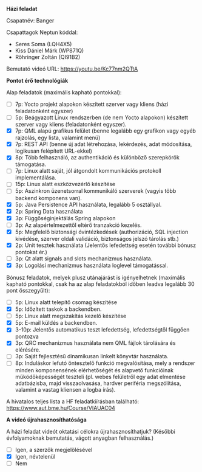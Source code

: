 **Házi feladat**

Csapatnév: Banger

Csapattagok Neptun kóddal:
- Seres Soma (LQH4X5)
- Kiss Dániel Márk (WP871Q)
- Rőhringer Zoltán (QI91B2)

Bemutató videó URL: 
https://youtu.be/Kc77nm2QTtA

**Pontot érő technológiák**

Alap feladatok (maximális kapható pontokkal):
- [ ] 7p: Yocto projekt alapokon készített szerver vagy kliens (házi feladatonként egyszer)
- [ ] 5p: Beágyazott Linux rendszerben (de nem Yocto alapokon) készített szerver vagy kliens (feladatonként egyszer).
- [x] 7p: QML alapú grafikus felület (benne legalább egy grafikon vagy egyéb rajzolás, egy lista, valamint menü)
- [x] 7p: REST API (benne új adat létrehozása, lekérdezés, adat módosítása, logikusan felépített URL-ekkel)
- [x] 8p: Több felhasználó, az authentikáció és különböző szerepkörök támogatása.
- [ ] 7p: Linux alatt saját, jól átgondolt kommunikációs protokoll implementálása.
- [ ] 15p: Linux alatt eszközvezérlő készítése
- [ ] 5p: Aszinkron üzenetsorral kommunikáló szerverek (vagyis több backend komponens van).
- [x] 5p: Java Persistence API használata, legalább 5 osztállyal.
- [x] 2p: Spring Data használata
- [x] 3p: Függőséginjektálás Spring alapokon
- [ ] 3p: Az alapértelmezettől eltérő tranzakció kezelés.
- [x] 5p: Megfelelő biztonsági óvintézkedések (authorizáció, SQL injection kivédése, szerver oldali validáció, biztonságos jelszó tárolás stb.)
- [x] 2p: Unit tesztek használata (Jelentős lefedettség esetén további bónusz pontokat ér.)
- [ ] 3p: Qt alatt signals and slots mechanizmus használata.
- [x] 3p: Logolási mechanizmus használata loglevel támogatással.

Bónusz feladatok, melyek plusz utánajárást is igényelhetnek (maximális kapható pontokkal, csak ha az alap feladatokból időben leadva legalább 30 pont összegyűlt):
- [ ] 5p: Linux alatt telepítő csomag készítése
- [x] 5p: Időzített taskok a backendben.
- [ ] 5p: Linux alatt megszakítás kezelő készítése
- [x] 5p: E-mail küldés a backendben.
- [x] 3-10p: Jelentős automatikus teszt lefedettség, lefedettségtől függően pontozva
- [x] 3p: QRC mechanizmus használata nem QML fájlok tárolására és elérésére.
- [ ] 3p: Saját fejlesztésű dinamikusan linkelt könyvtár használata.
- [ ] 8p: Induláskor lefutó öntesztelő funkció megvalósítása, mely a rendszer minden komponensének elérhetőségét és alapvető funkcióinak működőképességét teszteli (pl. webes felületről egy adat elmentése adatbázisba, majd visszaolvasása, hardver periféria megszólítása, valamint a vastag kliensen a logba írás).

A hivatalos teljes lista a HF feladatkiírásban található: https://www.aut.bme.hu/Course/VIAUAC04

**A videó újrahasznosíthatósága**

A házi feladat videót oktatási célokra újrahasznosíthatjuk? (Későbbi évfolyamoknak bemutatás, vágott anyagban felhasználás.)
- [ ] Igen, a szerzők megjelölésével
- [x] Igen, névtelenül
- [ ] Nem
